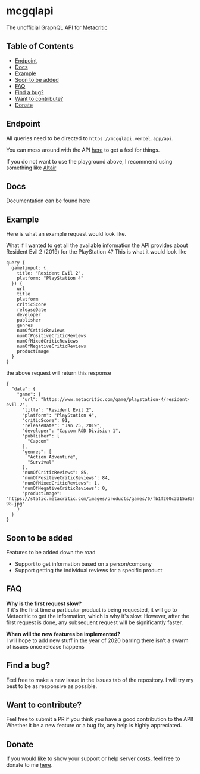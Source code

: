 # mcgqlapi

The unofficial GraphQL API for [Metacritic](https://metacritic.com)

## Table of Contents 
- [Endpoint](#endpoint)
- [Docs](#docs)
- [Example](#example)
- [Soon to be added](#soon-to-be-added)
- [FAQ](#faq)
- [Find a bug?](#find-a-bug)
- [Want to contribute?](#want-to-contribute)
- [Donate](#donate)

## Endpoint
All queries need to be directed to `https://mcgqlapi.vercel.app/api`.

You can mess around with the API [here](https://mcgqlapi.vercel.app/api) to get a feel for things.

If you do not want to use the playground above, I recommend using something like [Altair](https://altair.sirmuel.design/)

## Docs
Documentation can be found [here](https://mcgqlapi.vercel.app/docs)

## Example
Here is what an example request would look like.

What if I wanted to get all the available information the API provides about Resident Evil 2 (2019) for the PlayStation 4?
This is what it would look like 

```
query {
  game(input: {
    title: "Resident Evil 2",
    platform: "PlayStation 4"
  }) {
    url
    title
    platform
    criticScore
    releaseDate
    developer
    publisher
    genres
    numOfCriticReviews
    numOfPositiveCriticReviews
    numOfMixedCriticReviews
    numOfNegativeCriticReviews
    productImage
  }
}
```

the above request will return this response 

```
{
  "data": {
    "game": {
      "url": "https://www.metacritic.com/game/playstation-4/resident-evil-2",
      "title": "Resident Evil 2",
      "platform": "PlayStation 4",
      "criticScore": 91,
      "releaseDate": "Jan 25, 2019",
      "developer": "Capcom R&D Division 1",
      "publisher": [
        "Capcom"
      ],
      "genres": [
        "Action Adventure",
        "Survival"
      ],
      "numOfCriticReviews": 85,
      "numOfPositiveCriticReviews": 84,
      "numOfMixedCriticReviews": 1,
      "numOfNegativeCriticReviews": 0,
      "productImage": "https://static.metacritic.com/images/products/games/6/fb1f200c3315a838e3ae1aa4f1f77045-98.jpg"
    }
  }
}
```
## Soon to be added
Features to be added down the road
- Support to get information based on a person/company
- Support getting the individual reviews for a specific product

## FAQ
**Why is the first request slow?**
<br />
If it's the first time a particular product is being requested, it will go to Metacritic to get the information, which is why it's slow. However, after the first request is done, any subsequent request will be significantly faster.

**When will the new features be implemented?**
<br />
I will hope to add new stuff in the year of 2020 barring there isn't a swarm of issues once release happens

## Find a bug?
Feel free to make a new issue in the issues tab of the repository. I will try my best to be as responsive as possible.

## Want to contribute?
Feel free to submit a PR if you think you have a good contribution to the API! Whether it be a new feature or a bug fix, any help is highly appreciated.

## Donate 
If you would like to show your support or help server costs, feel free to donate to me [here](paypal.me/jarrodthibodeau).
